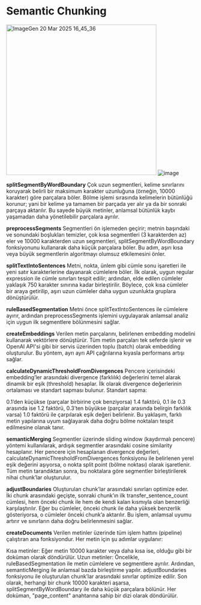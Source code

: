 # Semantic Chunking

<img src="https://github.com/user-attachments/assets/e2212891-31b1-46ea-8f4e-f9d280f8a671" alt="ImageGen 20 Mar 2025 16_45_36" width="400">   ![image](https://github.com/user-attachments/assets/7a4e56a4-909e-4760-8dd5-6a153717eb0d)

 
**splitSegmentByWordBoundary**
Çok uzun segmentleri, kelime sınırlarını koruyarak belirli bir maksimum karakter uzunluğuna (örneğin, 10000 karakter) göre parçalara böler. Bölme işlemi sırasında kelimelerin bütünlüğü korunur; yani bir kelime ya tamamen bir parçada yer alır ya da bir sonraki parçaya aktarılır. Bu sayede büyük metinler, anlamsal bütünlük kaybı yaşamadan daha yönetilebilir parçalara ayrılır.

**preprocessSegments**
Segmentleri ön işlemeden geçirir; metnin başındaki ve sonundaki boşlukları temizler, çok kısa segmentleri (3 karakterden az) eler ve 10000 karakterden uzun segmentleri, splitSegmentByWordBoundary fonksiyonunu kullanarak daha küçük parçalara böler. Bu adım, aşırı kısa veya büyük segmentlerin algoritmayı olumsuz etkilemesini önler.

**splitTextIntoSentences**
Metni, nokta, ünlem gibi cümle sonu işaretleri ile yeni satır karakterlerine dayanarak cümlelere böler. İlk olarak, uygun regular expression ile cümle sınırları tespit edilir; ardından, elde edilen cümleler yaklaşık 750 karakter sınırına kadar birleştirilir. Böylece, çok kısa cümleler bir araya getirilip, aşırı uzun cümleler daha uygun uzunlukta gruplara dönüştürülür.

**ruleBasedSegmentation**
Metni önce splitTextIntoSentences ile cümlelere ayırır, ardından preprocessSegments işlemini uygulayarak anlamsal analiz için uygun ilk segmentlere bölünmesini sağlar.

**createEmbeddings**
Verilen metin parçalarını, belirlenen embedding modelini kullanarak vektörlere dönüştürür. Tüm metin parçaları tek seferde işlenir ve OpenAI API'si gibi bir servis üzerinden toplu (batch) olarak embedding oluşturulur. Bu yöntem, ayrı ayrı API çağrılarına kıyasla performans artışı sağlar.

**calculateDynamicThresholdFromDivergences**
Pencere içerisindeki embedding’ler arasındaki divergence (farklılık) değerlerini temel alarak dinamik bir eşik (threshold) hesaplar. İlk olarak divergence değerlerinin ortalaması ve standart sapması bulunur. Standart sapma:

0.1’den küçükse (parçalar birbirine çok benziyorsa) 1.4 faktörü,
0.1 ile 0.3 arasında ise 1.2 faktörü,
0.3’ten büyükse (parçalar arasında belirgin farklılık varsa) 1.0 faktörü
ile çarpılarak eşik değeri belirlenir. Bu yaklaşım, farklı metin yapılarına uyum sağlayarak daha doğru bölme noktaları tespit edilmesine olanak tanır.

**semanticMerging**
Segmentler üzerinde sliding window (kaydırmalı pencere) yöntemi kullanılarak, ardışık segmentler arasındaki cosine similarity hesaplanır. Her pencere için hesaplanan divergence değerleri, calculateDynamicThresholdFromDivergences fonksiyonu ile belirlenen yerel eşik değerini aşıyorsa, o nokta split point (bölme noktası) olarak işaretlenir. Tüm metin tarandıktan sonra, bu noktalara göre segmentler birleştirilerek nihai chunk’lar oluşturulur.

**adjustBoundaries**
Oluşturulan chunk’lar arasındaki sınırları optimize eder. İki chunk arasındaki geçişte, sonraki chunk’ın ilk transfer_sentence_count cümlesi, hem önceki chunk ile hem de kendi kalan kısmıyla olan benzerliği karşılaştırılır. Eğer bu cümleler, önceki chunk ile daha yüksek benzerlik gösteriyorsa, o cümleler önceki chunk’a aktarılır. Bu işlem, anlamsal uyumu artırır ve sınırların daha doğru belirlenmesini sağlar.

**createDocuments**
Verilen metinler üzerinde tüm işlem hattını (pipeline) çalıştıran ana fonksiyondur. Her metin için şu adımlar uygulanır:

Kısa metinler: Eğer metin 10000 karakter veya daha kısa ise, olduğu gibi bir doküman olarak döndürülür.
Uzun metinler:
Öncelikle, ruleBasedSegmentation ile metin cümlelere ve segmentlere ayrılır.
Ardından, semanticMerging ile anlamsal bazda birleştirme yapılır.
adjustBoundaries fonksiyonu ile oluşturulan chunk’lar arasındaki sınırlar optimize edilir.
Son olarak, herhangi bir chunk 10000 karakteri aşarsa, splitSegmentByWordBoundary ile daha küçük parçalara bölünür.
Her doküman, "page_content" anahtarına sahip bir dizi olarak döndürülür.
